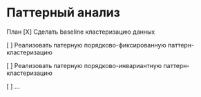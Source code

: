 # Паттерный анализ

План
[X] Сделать baseline кластеризацию данных

[ ] Реализовать патерную порядково-фиксированную паттерн-кластеризацию

[ ] Реализовать патерную порядково-инвариантную паттерн-кластеризацию 

[ ] ...
